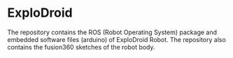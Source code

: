 # ExploDroid
The repository contains the ROS (Robot Operating System) package and embedded software files (arduino) of ExploDroid Robot. The repository also contains the fusion360 sketches of the robot body. 
